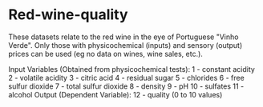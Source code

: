 # Red-wine-quality
These datasets relate to the red wine in the eye of Portuguese "Vinho Verde". Only those with physicochemical (inputs) and sensory (output) prices can be used (eg no data on wines, wine sales, etc.).

Input Variables (Obtained from physicochemical tests):
1 - constant acidity
2 - volatile acidity
3 - citric acid
4 - residual sugar
5 - chlorides
6 - free sulfur dioxide
7 - total sulfur dioxide
8 - density
9 - pH
10 - sulfates
11 - alcohol
Output (Dependent Variable):
12 - quality (0 to 10 values)

